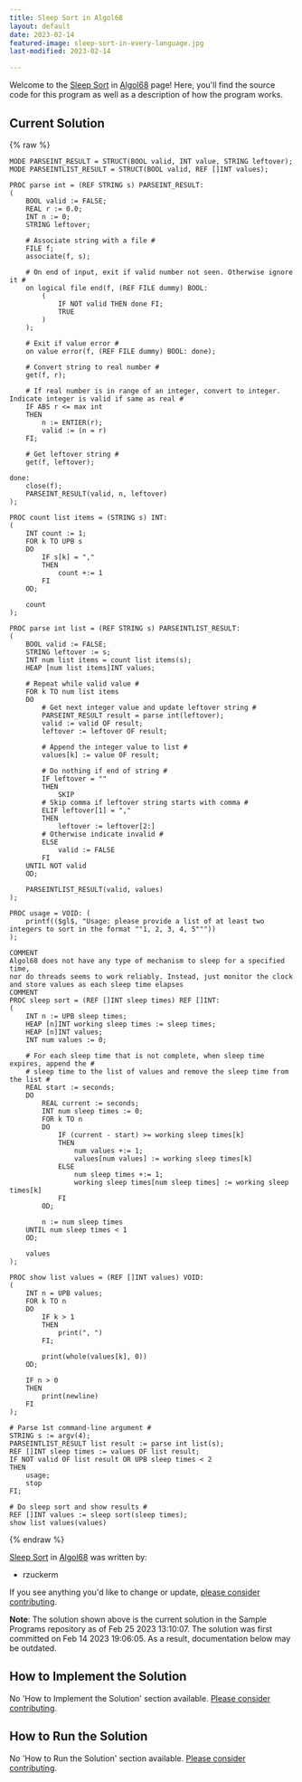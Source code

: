 ```yaml
---
title: Sleep Sort in Algol68
layout: default
date: 2023-02-14
featured-image: sleep-sort-in-every-language.jpg
last-modified: 2023-02-14

---
```


Welcome to the [Sleep Sort](https://rzuckerm.github.io/sample-programs-website-copy/projects/sleep-sort) in [Algol68](https://rzuckerm.github.io/sample-programs-website-copy/languages/algol68) page! Here, you'll find the source code for this program as well as a description of how the program works.

## Current Solution

{% raw %}

```algol68
MODE PARSEINT_RESULT = STRUCT(BOOL valid, INT value, STRING leftover);
MODE PARSEINTLIST_RESULT = STRUCT(BOOL valid, REF []INT values);

PROC parse int = (REF STRING s) PARSEINT_RESULT:
(
    BOOL valid := FALSE;
    REAL r := 0.0;
    INT n := 0;
    STRING leftover;

    # Associate string with a file #
    FILE f;
    associate(f, s);

    # On end of input, exit if valid number not seen. Otherwise ignore it #
    on logical file end(f, (REF FILE dummy) BOOL:
        (
            IF NOT valid THEN done FI;
            TRUE
        )
    );

    # Exit if value error #
    on value error(f, (REF FILE dummy) BOOL: done);

    # Convert string to real number #
    get(f, r);

    # If real number is in range of an integer, convert to integer. Indicate integer is valid if same as real #
    IF ABS r <= max int
    THEN
        n := ENTIER(r);
        valid := (n = r)
    FI;

    # Get leftover string #
    get(f, leftover);

done:
    close(f);
    PARSEINT_RESULT(valid, n, leftover)
);

PROC count list items = (STRING s) INT:
(
    INT count := 1;
    FOR k TO UPB s
    DO
        IF s[k] = ","
        THEN
            count +:= 1
        FI
    OD;

    count
);

PROC parse int list = (REF STRING s) PARSEINTLIST_RESULT:
(
    BOOL valid := FALSE;
    STRING leftover := s;
    INT num list items = count list items(s);
    HEAP [num list items]INT values;

    # Repeat while valid value #
    FOR k TO num list items
    DO
        # Get next integer value and update leftover string #
        PARSEINT_RESULT result = parse int(leftover);
        valid := valid OF result;
        leftover := leftover OF result;

        # Append the integer value to list #
        values[k] := value OF result;

        # Do nothing if end of string #
        IF leftover = ""
        THEN
            SKIP
        # Skip comma if leftover string starts with comma #
        ELIF leftover[1] = ","
        THEN
            leftover := leftover[2:]
        # Otherwise indicate invalid #
        ELSE
            valid := FALSE
        FI
    UNTIL NOT valid
    OD;

    PARSEINTLIST_RESULT(valid, values)
);

PROC usage = VOID: (
    printf(($gl$, "Usage: please provide a list of at least two integers to sort in the format ""1, 2, 3, 4, 5"""))
);

COMMENT
Algol68 does not have any type of mechanism to sleep for a specified time,
nor do threads seems to work reliably. Instead, just monitor the clock
and store values as each sleep time elapses
COMMENT
PROC sleep sort = (REF []INT sleep times) REF []INT:
(
    INT n := UPB sleep times;
    HEAP [n]INT working sleep times := sleep times;
    HEAP [n]INT values;
    INT num values := 0;

    # For each sleep time that is not complete, when sleep time expires, append the #
    # sleep time to the list of values and remove the sleep time from the list #
    REAL start := seconds;
    DO
        REAL current := seconds;
        INT num sleep times := 0;
        FOR k TO n
        DO
            IF (current - start) >= working sleep times[k]
            THEN
                num values +:= 1;
                values[num values] := working sleep times[k]
            ELSE
                num sleep times +:= 1;
                working sleep times[num sleep times] := working sleep times[k]
            FI
        OD;

        n := num sleep times
    UNTIL num sleep times < 1
    OD;

    values
);

PROC show list values = (REF []INT values) VOID:
(
    INT n = UPB values;
    FOR k TO n
    DO
        IF k > 1
        THEN
            print(", ")
        FI;

        print(whole(values[k], 0))
    OD;

    IF n > 0
    THEN
        print(newline)
    FI
);

# Parse 1st command-line argument #
STRING s := argv(4);
PARSEINTLIST_RESULT list result := parse int list(s);
REF []INT sleep times := values OF list result;
IF NOT valid OF list result OR UPB sleep times < 2
THEN
    usage;
    stop
FI;

# Do sleep sort and show results #
REF []INT values := sleep sort(sleep times);
show list values(values)
```

{% endraw %}

[Sleep Sort](https://rzuckerm.github.io/sample-programs-website-copy/projects/sleep-sort) in [Algol68](https://rzuckerm.github.io/sample-programs-website-copy/languages/algol68) was written by:

- rzuckerm

If you see anything you'd like to change or update, [please consider contributing](https://github.com/TheRenegadeCoder/sample-programs).

**Note**: The solution shown above is the current solution in the Sample Programs repository as of Feb 25 2023 13:10:07. The solution was first committed on Feb 14 2023 19:06:05. As a result, documentation below may be outdated.

## How to Implement the Solution

No 'How to Implement the Solution' section available. [Please consider contributing](https://github.com/TheRenegadeCoder/sample-programs-website).

## How to Run the Solution

No 'How to Run the Solution' section available. [Please consider contributing](https://github.com/TheRenegadeCoder/sample-programs-website).